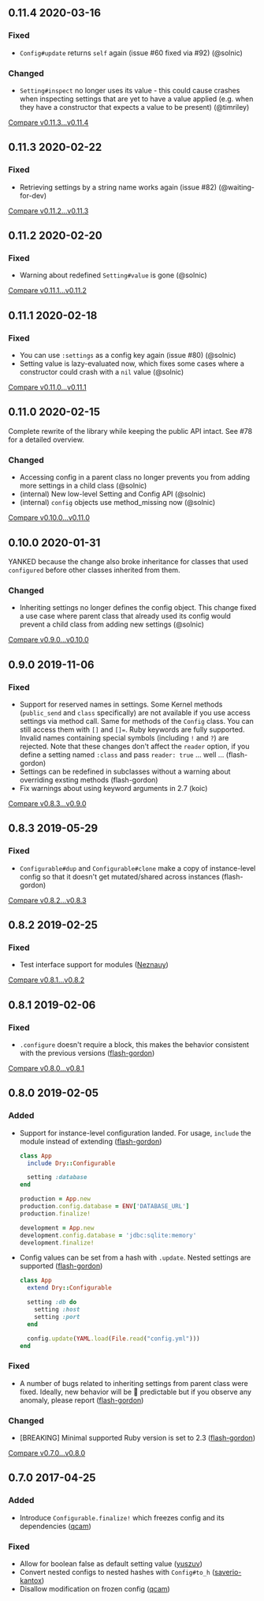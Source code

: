 ## 0.11.4 2020-03-16


### Fixed

- `Config#update` returns `self` again (issue #60 fixed via #92) (@solnic)

### Changed

- `Setting#inspect` no longer uses its value - this could cause crashes when inspecting settings that are yet to have a value applied (e.g. when they have a constructor that expects a value to be present) (@timriley)

[Compare v0.11.3...v0.11.4](https://github.com/dry-rb/dry-configurable/compare/v0.11.3...v0.11.4)

## 0.11.3 2020-02-22


### Fixed

- Retrieving settings by a string name works again (issue #82) (@waiting-for-dev)


[Compare v0.11.2...v0.11.3](https://github.com/dry-rb/dry-configurable/compare/v0.11.2...v0.11.3)

## 0.11.2 2020-02-20


### Fixed

- Warning about redefined `Setting#value` is gone (@solnic)


[Compare v0.11.1...v0.11.2](https://github.com/dry-rb/dry-configurable/compare/v0.11.1...v0.11.2)

## 0.11.1 2020-02-18


### Fixed

- You can use `:settings` as a config key again (issue #80) (@solnic)
- Setting value is lazy-evaluated now, which fixes some cases where a constructor could crash with a `nil` value (@solnic)


[Compare v0.11.0...v0.11.1](https://github.com/dry-rb/dry-configurable/compare/v0.11.0...v0.11.1)

## 0.11.0 2020-02-15

Complete rewrite of the library while keeping the public API intact. See #78 for a detailed overview.

### Changed

- Accessing config in a parent class no longer prevents you from adding more settings in a child class (@solnic)
- (internal) New low-level Setting and Config API (@solnic)
- (internal) `config` objects use method_missing now (@solnic)

[Compare v0.10.0...v0.11.0](https://github.com/dry-rb/dry-configurable/compare/v0.10.0...v0.11.0)

## 0.10.0 2020-01-31

YANKED because the change also broke inheritance for classes that used `configured` before other classes inherited from them.

### Changed

- Inheriting settings no longer defines the config object. This change fixed a use case where parent class that already used its config would prevent a child class from adding new settings (@solnic)

[Compare v0.9.0...v0.10.0](https://github.com/dry-rb/dry-configurable/compare/v0.9.0...v0.10.0)

## 0.9.0 2019-11-06


### Fixed

- Support for reserved names in settings. Some Kernel methods (`public_send` and `class` specifically) are not available if you use access settings via method call. Same for methods of the `Config` class. You can still access them with `[]` and `[]=`. Ruby keywords are fully supported. Invalid names containing special symbols (including `!` and `?`) are rejected. Note that these changes don't affect the `reader` option, if you define a setting named `:class` and pass `reader: true` ... well ... (flash-gordon)
- Settings can be redefined in subclasses without a warning about overriding exsting methods (flash-gordon)
- Fix warnings about using keyword arguments in 2.7 (koic)


[Compare v0.8.3...v0.9.0](https://github.com/dry-rb/dry-configurable/compare/v0.8.3...v0.9.0)

## 0.8.3 2019-05-29


### Fixed

- `Configurable#dup` and `Configurable#clone` make a copy of instance-level config so that it doesn't get mutated/shared across instances (flash-gordon)


[Compare v0.8.2...v0.8.3](https://github.com/dry-rb/dry-configurable/compare/v0.8.2...v0.8.3)

## 0.8.2 2019-02-25


### Fixed

- Test interface support for modules ([Neznauy](https://github.com/Neznauy))


[Compare v0.8.1...v0.8.2](https://github.com/dry-rb/dry-configurable/compare/v0.8.1...v0.8.2)

## 0.8.1 2019-02-06


### Fixed

- `.configure` doesn't require a block, this makes the behavior consistent with the previous versions ([flash-gordon](https://github.com/flash-gordon))


[Compare v0.8.0...v0.8.1](https://github.com/dry-rb/dry-configurable/compare/v0.8.0...v0.8.1)

## 0.8.0 2019-02-05


### Added

- Support for instance-level configuration landed. For usage, `include` the module instead of extending ([flash-gordon](https://github.com/flash-gordon))

  ```ruby
  class App
    include Dry::Configurable

    setting :database
  end

  production = App.new
  production.config.database = ENV['DATABASE_URL']
  production.finalize!

  development = App.new
  development.config.database = 'jdbc:sqlite:memory'
  development.finalize!
  ```
- Config values can be set from a hash with `.update`. Nested settings are supported ([flash-gordon](https://github.com/flash-gordon))

  ```ruby
  class App
    extend Dry::Configurable

    setting :db do
      setting :host
      setting :port
    end

    config.update(YAML.load(File.read("config.yml")))
  end
  ```

### Fixed

- A number of bugs related to inheriting settings from parent class were fixed. Ideally, new behavior will be :100: predictable but if you observe any anomaly, please report ([flash-gordon](https://github.com/flash-gordon))

### Changed

- [BREAKING] Minimal supported Ruby version is set to 2.3 ([flash-gordon](https://github.com/flash-gordon))

[Compare v0.7.0...v0.8.0](https://github.com/dry-rb/dry-configurable/compare/v0.7.0...v0.8.0)

## 0.7.0 2017-04-25


### Added

- Introduce `Configurable.finalize!` which freezes config and its dependencies ([qcam](https://github.com/qcam))

### Fixed

- Allow for boolean false as default setting value ([yuszuv](https://github.com/yuszuv))
- Convert nested configs to nested hashes with `Config#to_h` ([saverio-kantox](https://github.com/saverio-kantox))
- Disallow modification on frozen config ([qcam](https://github.com/qcam))
